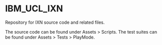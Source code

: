 # IBM_UCL_IXN
Repository for IXN source code and related files.

The source code can be found under Assets > Scripts.
The test suites can be found under Assets > Tests > PlayMode.

